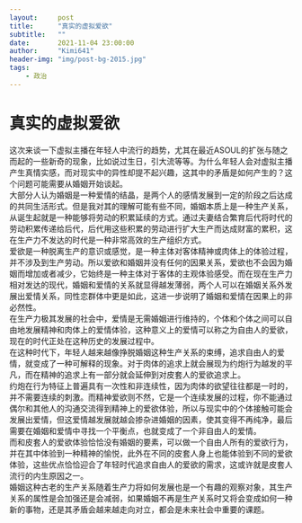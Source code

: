 ```yaml
---
layout:     post
title:      "真实的虚拟爱欲"
subtitle:   ""
date:       2021-11-04 23:00:00
author:     "Kimi641"
header-img: "img/post-bg-2015.jpg"
tags:
    - 政治
---
```

# 真实的虚拟爱欲
这次来谈一下虚拟主播在年轻人中流行的趋势，尤其在最近ASOUL的扩张与随之而起的一些新奇的现象，比如说过生日，引大流等等。为什么年轻人会对虚拟主播产生真情实感，而对现实中的异性却提不起兴趣，这其中的矛盾是如何产生的？这个问题可能需要从婚姻开始谈起。  
大部分人认为婚姻是一种爱情的结晶，是两个人的感情发展到一定的阶段之后达成的共同生活形式。但是我对其的理解可能有些不同，婚姻本质上是一种生产关系，从诞生起就是一种能够将劳动的积累延续的方式。通过夫妻结合繁育后代将时代的劳动积累传递给后代，后代用这些积累的劳动进行扩大生产而达成财富的累积，这在生产力不发达的时代是一种非常高效的生产组织方式。  
爱欲是一种脱离生产的意识或感觉，是一种主体对客体精神或肉体上的体验过程，并不涉及到生产劳动。所以爱欲和婚姻并没有任何的因果关系，爱欲也不会因为婚姻而增加或者减少，它始终是一种主体对于客体的主观体验感受。而在现在生产力相对发达的现代，婚姻和爱情的关系就显得越发薄弱，两个人可以在婚姻关系外发展出爱情关系，同性恋群体中更是如此，这进一步说明了婚姻和爱情在因果上的非必然性。  
在生产力极其发展的社会中，爱情是无需婚姻进行维持的，个体和个体之间可以自由地发展精神和肉体上的爱情体验，这种意义上的爱情可以称之为自由人的爱欲，现在的时代正处在这种历史的发展过程中。  
在这种时代下，年轻人越来越像挣脱婚姻这种生产关系的束缚，追求自由人的爱情，就变成了一种可解释的现象。对于肉体的追求上就会展现为约炮行为越发的平凡，而在精神的追求上有一部分就会延伸到对皮套人的爱欲追求上。  
约炮在行为特征上普遍具有一次性和非连续性，因为肉体的欲望往往都是一时的，并不需要连续的刺激。而精神爱欲则不然，它是一个连续发展的过程，你不能通过偶尔和其他人的沟通交流得到精神上的爱欲体验，所以与现实中的个体接触可能会发展出爱情，但这爱情越发展就越会掺杂进婚姻的因素，使其变得不再纯净，最后需要在婚姻和爱情中寻找一个平衡点，也就变成了一个非自由人的爱情。  
而和皮套人的爱欲体验恰恰没有婚姻的要素，可以做一个自由人所有的爱欲行为，并在其中体验到一种精神的愉悦，此外在不同的皮套人身上也能体验到不同的爱欲体验，这些优点恰恰迎合了年轻时代追求自由人的爱欲的需求，这或许就是皮套人流行的内生原因之一。  
婚姻这种古老的生产关系随着生产力将如何发展也是一个有趣的观察对象，其生产关系的属性是会加强还是会减弱，如果婚姻不再是生产关系时又将会变成如何一种新的事物，还是其矛盾会越来越走向对立，都会是未来社会中重要的课题。